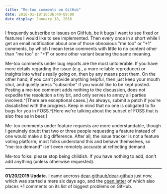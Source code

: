 ```yaml
---
title: "Me-too comments on GitHub"
date: 2016-01-18T16:36:40-08:00
date_display: January 18, 2016
---
```


I frequently subscribe to issues on GitHub, be it bugs I want to see fixed or features I would like to see implemented. Then every once in a short while I get an email notification about one of those obnoxious "me too" or "+1" comments, by which I mean terse comments with little to no content other than "me too" or "+1" or some other variant bearing the same meaning.

Me-too comments under bug reports are the most untolerable. If you have more details regarding the issue (e.g., a more reliable reproducer) or insights into what's really going on, then by any means post them. On the other hand, if you can't provide anything helpful, then just keep your mouth shut, and quietly press "subscribe" if you would like to be kept posted. Posting a me-too comment adds nothing to the discussion, does not expedite the resolution a tiny bit, and only serves to annoy all parties involved.^[There are exceptional cases.] As always, submit a patch if you're dissatisfied with the progress. Keep in mind that no one is obligated to fix bugs for you in FOSS.^[Here we're talking about the subset of FOSS that is also free as in beer.]

Me-too comments under feature requests are more understandable, though I genuinely doubt that two or three people requesting a feature instead of one would make a big difference. After all, the issue tracker is not a feature voting platform; most folks understand this and behave themselves, so "me-too demand" isn't even remotely accurate at reflecting demand.

Me-too folks: please stop being childish. If you have nothing to add, don't add anything (unless otherwise requested).

---

**01/20/2015 Update.** I came accross [dear-githuub/dear-github](https://github.com/dear-github/dear-github) just now, which was started a mere six days ago, and the [open letter](https://github.com/dear-github/dear-github/blob/bc7a4f6bc78445905751061bf96f731edda14c25/README.md) of which also places +1 comments on its list of biggest problems on GitHub.
